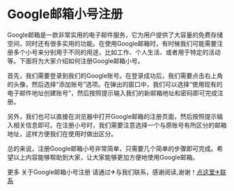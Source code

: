 # Google邮箱小号注册

Google邮箱是一款非常实用的电子邮件服务，它为用户提供了大容量的免费存储空间，同时还有很多实用的功能。在使用Google邮箱时，有时候我们可能需要注册多个小号来分别用于不同的用途，比如工作、个人生活、或者用于特定的活动等。下面将为大家介绍如何注册Google邮箱小号。

首先，我们需要登录到我们的Google账号。在登录成功后，我们需要点击右上角的头像，然后选择“添加账号”选项。在弹出的窗口中，我们可以选择“使用现有的电子邮件地址创建账号”，然后按照提示输入我们的新邮箱地址和密码即可完成注册。

另外，我们也可以直接在浏览器中打开Google邮箱的注册页面，然后按照提示输入相关信息即可。在注册小号时，我们需要注意选择一个与原账号有所区分的邮箱地址，这样方便我们在使用时做出区分。

总的来说，注册Google邮箱小号非常简单，只需要几个简单的步骤即可完成。希望以上内容能够帮助到大家，让大家能够更加方便地使用Google邮箱。

更多 关于Google邮箱小号注册 请通过✈与我们联系，感谢阅读,谢谢！[点这里✈联系](https://sms.k02.cc)